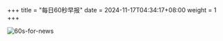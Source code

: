 +++
title = "每日60秒早报"
date = 2024-11-17T04:34:17+08:00
weight = 1
+++

![60s-for-news](/img/zaobao/zaobao.png "由 ALAPI 提供支持")
